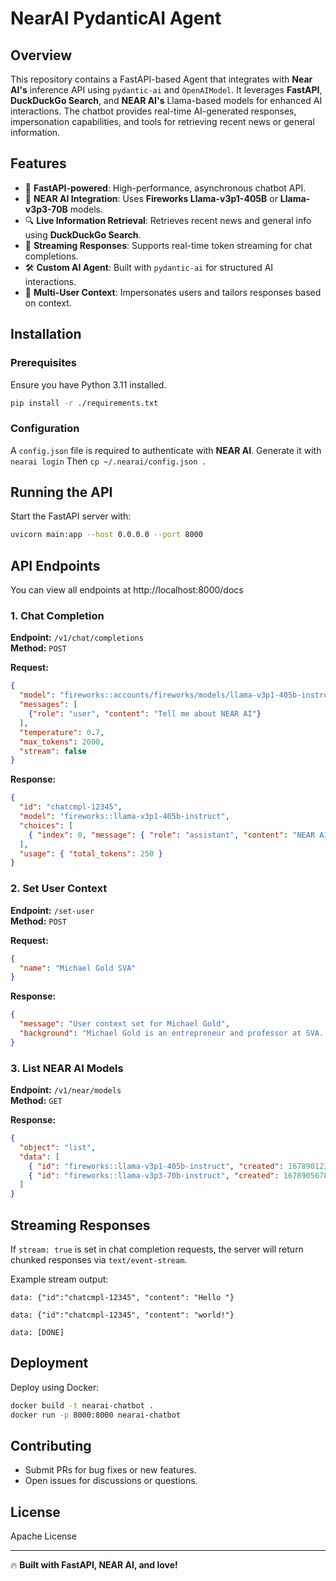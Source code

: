 # NearAI PydanticAI Agent

## Overview
This repository contains a FastAPI-based Agent that integrates with **Near AI's** inference API using `pydantic-ai` and `OpenAIModel`. It leverages **FastAPI**, **DuckDuckGo Search**, and **NEAR AI's** Llama-based models for enhanced AI interactions. The chatbot provides real-time AI-generated responses, impersonation capabilities, and tools for retrieving recent news or general information.

## Features
- 🚀 **FastAPI-powered**: High-performance, asynchronous chatbot API.
- 🤖 **NEAR AI Integration**: Uses **Fireworks Llama-v3p1-405B** or **Llama-v3p3-70B** models.
- 🔍 **Live Information Retrieval**: Retrieves recent news and general info using **DuckDuckGo Search**.
- 🔄 **Streaming Responses**: Supports real-time token streaming for chat completions.
- 🛠 **Custom AI Agent**: Built with `pydantic-ai` for structured AI interactions.
- 🏦 **Multi-User Context**: Impersonates users and tailors responses based on context.

## Installation
### Prerequisites
Ensure you have Python 3.11 installed.

```sh
pip install -r ./requirements.txt
```

### Configuration
A `config.json` file is required to authenticate with **NEAR AI**.
Generate it with `nearai login`
Then `cp ~/.nearai/config.json .`


## Running the API
Start the FastAPI server with:

```sh
uvicorn main:app --host 0.0.0.0 --port 8000
```

## API Endpoints

You can view all endpoints at http://localhost:8000/docs

### 1. Chat Completion
**Endpoint:** `/v1/chat/completions`  
**Method:** `POST`

**Request:**
```json
{
  "model": "fireworks::accounts/fireworks/models/llama-v3p1-405b-instruct",
  "messages": [
    {"role": "user", "content": "Tell me about NEAR AI"}
  ],
  "temperature": 0.7,
  "max_tokens": 2000,
  "stream": false
}
```

**Response:**
```json
{
  "id": "chatcmpl-12345",
  "model": "fireworks::llama-v3p1-405b-instruct",
  "choices": [
    { "index": 0, "message": { "role": "assistant", "content": "NEAR AI is..." } }
  ],
  "usage": { "total_tokens": 250 }
}
```

### 2. Set User Context
**Endpoint:** `/set-user`  
**Method:** `POST`

**Request:**
```json
{
  "name": "Michael Gold SVA"
}
```

**Response:**
```json
{
  "message": "User context set for Michael Gold",
  "background": "Michael Gold is an entrepreneur and professor at SVA..."
}
```

### 3. List NEAR AI Models
**Endpoint:** `/v1/near/models`  
**Method:** `GET`

**Response:**
```json
{
  "object": "list",
  "data": [
    { "id": "fireworks::llama-v3p1-405b-instruct", "created": 1678901234 },
    { "id": "fireworks::llama-v3p3-70b-instruct", "created": 1678905678 }
  ]
}
```

## Streaming Responses
If `stream: true` is set in chat completion requests, the server will return chunked responses via `text/event-stream`.

Example stream output:
```
data: {"id":"chatcmpl-12345", "content": "Hello "}

data: {"id":"chatcmpl-12345", "content": "world!"}

data: [DONE]
```

## Deployment
Deploy using Docker:
```sh
docker build -t nearai-chatbot .
docker run -p 8000:8000 nearai-chatbot
```

## Contributing
- Submit PRs for bug fixes or new features.
- Open issues for discussions or questions.

## License
Apache License

---

🔥 **Built with FastAPI, NEAR AI, and love!**

